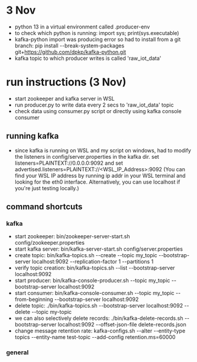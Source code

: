 # 3 Nov
- python 13 in a virtual environment called .producer-env
- to check which python is running: import sys; print(sys.executable)
- kafka-python import was producing error so had to install from a git branch: pip install --break-system-packages git+https://github.com/dpkp/kafka-python.git
- kafka topic to which producer writes is called 'raw_iot_data'

# run instructions (3 Nov)
- start zookeeper and kafka server in WSL
- run producer.py to write data every 2 secs to 'raw_iot_data' topic
- check data using consumer.py script or directly using kafka console consumer

## running kafka
- since kafka is running on WSL and my script on windows, had to modify the listeners in config/server.properties in the kafka dir. set listeners=PLAINTEXT://0.0.0.0:9092
and set advertised.listeners=PLAINTEXT://<WSL_IP_Address>:9092 (You can find your WSL IP address by running ip addr in your WSL terminal and looking for the eth0 interface. Alternatively, you can use localhost if you're just testing locally.)

## command shortcuts
### kafka
- start zookeeper: bin/zookeeper-server-start.sh config/zookeeper.properties
- start kafka server: bin/kafka-server-start.sh config/server.properties
- create topic: bin/kafka-topics.sh --create --topic my_topic --bootstrap-server localhost:9092 --replication-factor 1 --partitions 1
- verify topic creation: bin/kafka-topics.sh --list --bootstrap-server localhost:9092
- start producer: bin/kafka-console-producer.sh --topic my_topic --bootstrap-server localhost:9092
- start consumer: bin/kafka-console-consumer.sh --topic my_topic --from-beginning --bootstrap-server localhost:9092
- delete topic: ./bin/kafka-topics.sh --bootstrap-server localhost:9092 --delete --topic my-topic
- we can also selectively delete records: ./bin/kafka-delete-records.sh --bootstrap-server localhost:9092 --offset-json-file delete-records.json
- change message retention rate: kafka-configs.sh --alter --entity-type topics --entity-name test-topic --add-config retention.ms=60000

### general
